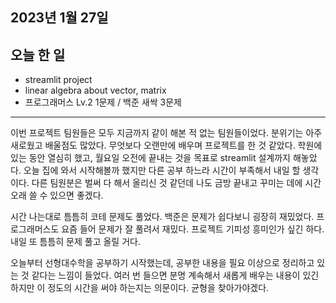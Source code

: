## 2023년 1월 27일

## 오늘 한 일

- streamlit project
- linear algebra about vector, matrix
- 프로그래머스 Lv.2 1문제 / 백준 새싹 3문제

---

이번 프로젝트 팀원들은 모두 지금까지 같이 해본 적 없는 팀원들이었다. 분위기는 아주 새로웠고 배울점도 많았다. 무엇보다 오랜만에 배우며 프로젝트를 한 것 같았다.
학원에 있는 동안 열심히 했고, 월요일 오전에 끝내는 것을 목표로 streamlit 설계까지 해놓았다. 오늘 집에 와서 시작해볼까 했지만 다른 공부 하느라 시간이 부족해서 내일 할 생각이다.
다른 팀원분은 벌써 다 해서 올리신 것 같던데 나도 금방 끝내고 꾸미는 데에 시간 오래 쓸 수 있으면 좋겠다.

시간 나는대로 틈틈히 코테 문제도 풀었다. 백준은 문제가 쉽다보니 굉장히 재밌었다. 프로그래머스도 요즘 들어 문제가 잘 풀려서 재밌다. 프로젝트 기피성 흥미인가 싶긴 하다.
내일 또 틈틈히 문제 풀고 올릴 거다.

오늘부터 선형대수학을 공부하기 시작했는데, 공부한 내용을 필요 이상으로 정리하고 있는 것 같다는 느낌이 들었다. 여러 번 들으면 분명 계속해서 새롭게 배우는 내용이 있긴 하지만
이 정도의 시간을 써야 하는지는 의문이다. 균형을 찾아가야겠다.
